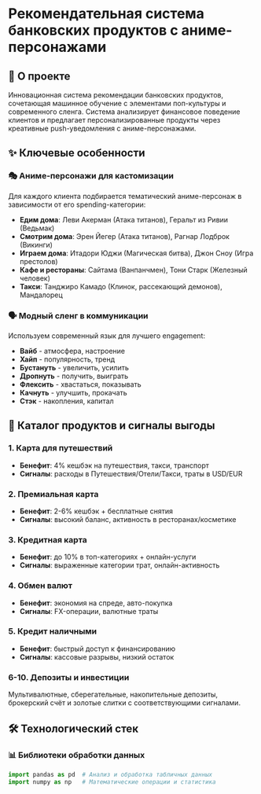 # Рекомендательная система банковских продуктов с аниме-персонажами

## 🎯 О проекте

Инновационная система рекомендации банковских продуктов, сочетающая машинное обучение с элементами поп-культуры и современного сленга. Система анализирует финансовое поведение клиентов и предлагает персонализированные продукты через креативные push-уведомления с аниме-персонажами.

## ✨ Ключевые особенности

### 🎭 Аниме-персонажи для кастомизации
Для каждого клиента подбирается тематический аниме-персонаж в зависимости от его spending-категории:

- **Едим дома**: Леви Акерман (Атака титанов), Геральт из Ривии (Ведьмак)
- **Смотрим дома**: Эрен Йегер (Атака титанов), Рагнар Лодброк (Викинги)  
- **Играем дома**: Итадори Юджи (Магическая битва), Джон Сноу (Игра престолов)
- **Кафе и рестораны**: Сайтама (Ванпанчмен), Тони Старк (Железный человек)
- **Такси**: Танджиро Камадо (Клинок, рассекающий демонов), Мандалорец

### 🗣️ Модный сленг в коммуникации
Используем современный язык для лучшего engagement:
- **Вайб** - атмосфера, настроение
- **Хайп** - популярность, тренд
- **Бустануть** - увеличить, усилить
- **Дропнуть** - получить, выиграть
- **Флексить** - хвастаться, показывать
- **Качнуть** - улучшить, прокачать
- **Стэк** - накопления, капитал

## 🏦 Каталог продуктов и сигналы выгоды

### 1. Карта для путешествий
- **Бенефит**: 4% кешбэк на путешествия, такси, транспорт
- **Сигналы**: расходы в Путешествия/Отели/Такси, траты в USD/EUR

### 2. Премиальная карта  
- **Бенефит**: 2-6% кешбэк + бесплатные снятия
- **Сигналы**: высокий баланс, активность в ресторанах/косметике

### 3. Кредитная карта
- **Бенефит**: до 10% в топ-категориях + онлайн-услуги
- **Сигналы**: выраженные категории трат, онлайн-активность

### 4. Обмен валют
- **Бенефит**: экономия на спреде, авто-покупка
- **Сигналы**: FX-операции, валютные траты

### 5. Кредит наличными
- **Бенефит**: быстрый доступ к финансированию
- **Сигналы**: кассовые разрывы, низкий остаток

### 6-10. Депозиты и инвестиции
Мультивалютные, сберегательные, накопительные депозиты, брокерский счёт и золотые слитки с соответствующими сигналами.

## 🛠️ Технологический стек

### 📊 Библиотеки обработки данных
```python
import pandas as pd  # Анализ и обработка табличных данных
import numpy as np   # Математические операции и статистика
